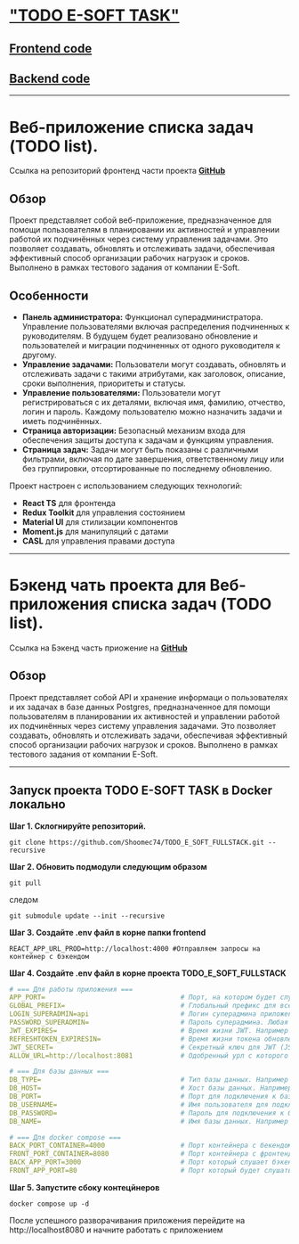 # ["TODO E-SOFT TASK"](https://cleanwaveapp.ru)

## [Frontend code](https://github.com/Shoomec74/e_soft_front)
## [Backend code](https://github.com/Shoomec74/e_soft_task)

***

# Веб-приложение списка задач (TODO list).

Ссылка на репозиторий фронтенд части проекта **[GitHub](https://github.com/Shoomec74/e_soft_front)**

## Обзор

Проект представляет собой веб-приложение, предназначенное для помощи пользователям в планировании их активностей и управлении работой их подчинённых через систему управления задачами. Это позволяет создавать, обновлять и отслеживать задачи, обеспечивая эффективный способ организации рабочих нагрузок и сроков. Выполнено в рамках тестового задания от компании E-Soft.

## Особенности

- **Панель администратора:** Функционал суперадминистратора. Управление пользователями включая распределения подчиненных к руководителям. В будущем будет реализовано обновление и пользователей и миграции подчиненных от одного руководителя к другому.
- **Управление задачами:** Пользователи могут создавать, обновлять и отслеживать задачи с такими атрибутами, как заголовок, описание, сроки выполнения, приоритеты и статусы.
- **Управление пользователями:** Пользователи могут регистрироваться с их деталями, включая имя, фамилию, отчество, логин и пароль. Каждому пользователю можно назначить задачи и иметь подчинённых.
- **Страница авторизации:** Безопасный механизм входа для обеспечения защиты доступа к задачам и функциям управления.
- **Страница задач:** Задачи могут быть показаны с различными фильтрами, включая по дате завершения, ответственному лицу или без группировки, отсортированные по последнему обновлению.

Проект настроен с использованием следующих технологий:

- __React TS__ для фронтенда
- __Redux Toolkit__ для управления состоянием
- __Material UI__ для стилизации компонентов
- __Moment.js__ для манипуляций с датами
- __CASL__ для управления правами доступа

***

# Бэкенд чать проекта для Веб-приложения списка задач (TODO list).

Ссылка на Бэкенд часть приожение на __[GitHub](https://github.com/Shoomec74/e_soft_task)__

## Обзор

Проект представляет собой API и хранение информаци о пользователях и их задачах в базе данных Postgres, предназначенное для помощи пользователям в планировании их активностей и управлении работой их подчинённых через систему управления задачами. Это позволяет создавать, обновлять и отслеживать задачи, обеспечивая эффективный способ организации рабочих нагрузок и сроков. Выполнено в рамках тестового задания от компании E-Soft.

***

## Запуск проекта TODO E-SOFT TASK в Docker локально

**Шаг 1. Склогнируйте репозиторий.**
```
git clone https://github.com/Shoomec74/TODO_E_SOFT_FULLSTACK.git --recursive
```

**Шаг 2. Обновить подмодули следующим образом**
```
git pull
```
следом
```
git submodule update --init --recursive
```

**Шаг 3. Создайте .env файл в корне папки frontend**
```
REACT_APP_URL_PROD=http://localhost:4000 #Отправляем запросы на контейнер с бэкендом
```
**Шаг 4. Создайте .env файл в корне проекта TODO_E_SOFT_FULLSTACK**
```yaml
# === Для работы приложения ===
APP_PORT=                                  # Порт, на котором будет слушать ваше приложение. Например 3000
GLOBAL_PREFIX=                             # Глобальный префикс для всех маршрутов приложения. В данном случае api
LOGIN_SUPERADMIN=api                       # Логин суперадмина приложения. Любая строка которую вы будете вводитьв поле логина при входе в приложение
PASSWORD_SUPERADMIN=                       # Пароль суперадмина. Любая строка которую вы будете вводить в поле с паролем при входе в приложение
JWT_EXPIRES=                               # Время жизни JWT. Например 30m. Поддерживает от секунды до дня 1s, 1m, 1h, 1d
REFRESHTOKEN_EXPIRESIN=                    # Время жизни токена обновления. Например 1h. Поддерживает от секунды до дня 1s, 1m, 1h, 1d
JWT_SECRET=                                # Секретный ключ для JWT (JSON Web Tokens). Секретная строка для дешифровки токена
ALLOW_URL=http://localhost:8081            # Одобренный урл с которого доапускается обращения к серверу. В данном случае http://localhost:8081

# === Для базы данных ===
DB_TYPE=                                   # Тип базы данных. Например postgres
DB_HOST=                                   # Хост базы данных. Например localhost для локального подключения к БД или имя контейнера например DB если БД в Docker
DB_PORT=                                   # Порт для подключения к базе данных. Например 5432
DB_USERNAME=                               # Имя пользователя для подключения к базе данных. Например root
DB_PASSWORD=                               # Пароль для подключения к базе данных. Например root
DB_NAME=                                   # Имя базы данных. Например dbSupername

# === Для docker compose ===
BACK_PORT_CONTAINER=4000                   # Порт контейнера с бекендом. Не забудьте если вы заменили порт то замените его в env файле в папке frontend
FRONT_PORT_CONTAINER=8080                  # Порт контейнера с фронтендом. Если замените то не забудьте поменять порт в ALLOW_URL
BACK_APP_PORT=3000                         # Порт который слушает бэкенд приложение
FRONT_APP_PORT=80                          # Порт который будет слушать nginx контейнера и отдавать фронтенд
```
**Шаг 5. Запустите сбоку контецйнеров**
```
docker compose up -d
```
После успешного разворачивания приложения перейдите на http://localhost8080 и начните работать с приложением

